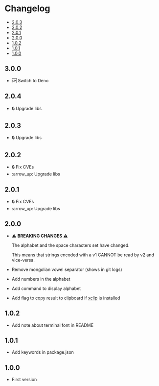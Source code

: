 # Changelog

<!-- TOC START -->

* [2.0.3](#203)
* [2.0.2](#202)
* [2.0.1](#201)
* [2.0.0](#200)
* [1.0.2](#102)
* [1.0.1](#101)
* [1.0.0](#100)

<!-- TOC END -->

## 3.0.0

* :up: Switch to Deno

## 2.0.4

* :lock: Upgrade libs

## 2.0.3

* :lock: Upgrade libs

## 2.0.2

* :lock: Fix CVEs
* :arrow\_up: Upgrade libs

## 2.0.1

* :lock: Fix CVEs
* :arrow\_up: Upgrade libs

## 2.0.0

* :warning:  __BREAKING CHANGES__  :warning:

  The alphabet and the space characters set have changed.

  This means that strings encoded with a v1 CANNOT be read by v2 and vice-versa.

* Remove mongolian vowel separator (shows in git logs)

* Add numbers in the alphabet

* Add command to display alphabet

* Add flag to copy result to clipboard if [xclip](https://github.com/astrand/xclip) is installed

## 1.0.2

* Add note about terminal font in README

## 1.0.1

* Add keywords in package.json

## 1.0.0

* First version
